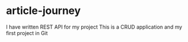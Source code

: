 # article-journey
I have written REST API for my project
This is a CRUD application and my first project in Git
